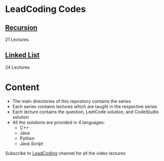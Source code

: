 # LeadCoding Codes

## <a href="https://youtube.com/playlist?list=PLjkkQ3iH4jy82KRn9jXeFyWzvX7sqYrjE">Recursion</a>
21 Lectures
## <a href="https://youtube.com/playlist?list=PLjkkQ3iH4jy-QRceXhVwYjJ7ToNsBs0Il">Linked List</a>
24 Lectures

# Content

- The main directories of this repository contains the series
- Each series contains lectures which are taught in the respective series
- Each lecture contains the question, LeetCode solution, and CodeStudio solution
- All the solutions are provided in 4 languages:
  - C++
  - Java
  - Python
  - Java Script


Subscribe to <a href="https://www.youtube.com/channel/LeadCodingbyfraz">LeadCoding</a> channel for all the video lectures

